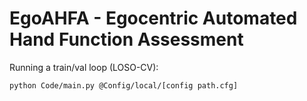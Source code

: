 # EgoAHFA - Egocentric Automated Hand Function Assessment



Running a train/val loop (LOSO-CV):
```
python Code/main.py @Config/local/[config path.cfg]
```